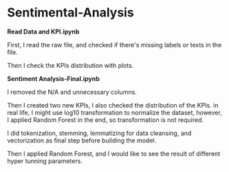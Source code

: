 # Sentimental-Analysis

<p><b>Read Data and KPI.ipynb</b></p>
<p>First, I read the raw file, and checked if there's missing labels or texts in the file.</p>
<p>Then I check the KPIs distribution with plots.</p>


<p><b>Sentiment Analysis-Final.ipynb</b></p>
<p>I removed the N/A and unnecessary columns. </p>
<p>Then I created two new KPIs, I also checked the distribution of the KPIs. in real life, I might use log10 transformation to normalize the dataset, however, I applied Random Forest in the end, so transformation is not required.</p>
<p>I did tokenization, stemming, lemmatizing for data cleansing, and vectorization as final step before building the model.</p>
<p>Then I applied Random Forest, and I would like to see the result of different hyper tunning parameters.</p>
